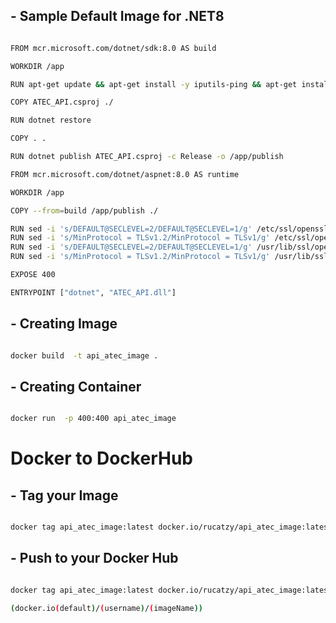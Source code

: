 

## - Sample Default Image for .NET8

```bash

FROM mcr.microsoft.com/dotnet/sdk:8.0 AS build

WORKDIR /app

RUN apt-get update && apt-get install -y iputils-ping && apt-get install -y telnet

COPY ATEC_API.csproj ./

RUN dotnet restore

COPY . .

RUN dotnet publish ATEC_API.csproj -c Release -o /app/publish

FROM mcr.microsoft.com/dotnet/aspnet:8.0 AS runtime

WORKDIR /app

COPY --from=build /app/publish ./

RUN sed -i 's/DEFAULT@SECLEVEL=2/DEFAULT@SECLEVEL=1/g' /etc/ssl/openssl.cnf
RUN sed -i 's/MinProtocol = TLSv1.2/MinProtocol = TLSv1/g' /etc/ssl/openssl.cnf
RUN sed -i 's/DEFAULT@SECLEVEL=2/DEFAULT@SECLEVEL=1/g' /usr/lib/ssl/openssl.cnf
RUN sed -i 's/MinProtocol = TLSv1.2/MinProtocol = TLSv1/g' /usr/lib/ssl/openssl.cnf

EXPOSE 400

ENTRYPOINT ["dotnet", "ATEC_API.dll"]

```

## - Creating Image

```bash

docker build  -t api_atec_image .

```

## - Creating Container

```bash

docker run  -p 400:400 api_atec_image

```

# Docker to DockerHub

## - Tag your Image

```bash

docker tag api_atec_image:latest docker.io/rucatzy/api_atec_image:latest


```

## - Push to your Docker Hub

```bash

docker tag api_atec_image:latest docker.io/rucatzy/api_atec_image:latest

(docker.io(default)/(username)/(imageName))

```
